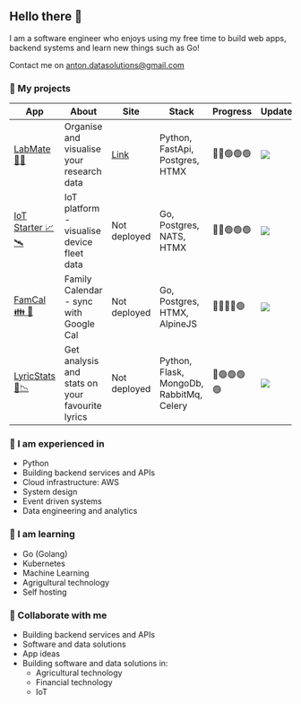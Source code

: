 ## Hello there 👋

I am a software engineer who enjoys using my free time to build web apps, backend systems and learn new things such as Go!

Contact me on anton.datasolutions@gmail.com

### 🔭 My projects
| App | About | Site | Stack | Progress | Updates |
| --- | --- | --- | --- | --- | --- | 
| [LabMate 🥼🧪](https://github.com/antgobar/labmate) | Organise and visualise your research data | [Link](https://labmate.ant0n.uk) | Python, FastApi, Postgres, HTMX | 🔴🔴🟢🟢🟢 | ![](https://img.shields.io/github/last-commit/antgobar/labmate?style=flat) |
| [IoT Starter 📈🛰️](https://github.com/antgobar/iot_starter) | IoT platform - visualise device fleet data | Not deployed | Go, Postgres, NATS, HTMX | 🔴🔴🟢🟢🟢 | ![](https://img.shields.io/github/last-commit/antgobar/iot_starter?style=flat) |
| [FamCal 👪 📆](https://github.com/antgobar/famcal) | Family Calendar - sync with Google Cal | Not deployed | Go, Postgres, HTMX, AlpineJS | 🔴🔴🔴🔴🟢 | ![](https://img.shields.io/github/last-commit/antgobar/famcal?style=flat) |
| [LyricStats 🎵📉](https://github.com/antgobar/lyrics_analytics) | Get analysis and stats on your favourite lyrics | Not deployed | Python, Flask, MongoDb, RabbitMq, Celery | 🔴🟢🟢🟢🟢 | ![](https://img.shields.io/github/last-commit/antgobar/lyrics_analytics?style=flat) |

### 💬 I am experienced in
- Python
- Building backend services and APIs
- Cloud infrastructure: AWS
- System design
- Event driven systems
- Data engineering and analytics

### 🌱 I am learning
- Go (Golang)
- Kubernetes
- Machine Learning
- Agrigultural technology
- Self hosting

### 👯 Collaborate with me
- Building backend services and APIs
- Software and data solutions
- App ideas
- Building software and data solutions in:
  - Agricultural technology
  - Financial technology
  - IoT



